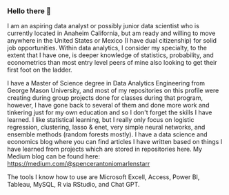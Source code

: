### Hello there 👋
I am an aspiring data analyst or possibly junior data scientist who is currently located in Anaheim California, but am ready and willing to move anywhere in the United States or Mexico (I have dual citizenship) for solid job opportunities. Within data analytics, I consider my specialty, to the extent that I have one, is deeper knowledge of statistics, probability, and econometrics than most entry level peers of mine also looking to get their first foot on the ladder.

I have a Master of Science degree in Data Analytics Engineering from George Mason University, and most of my repositories on this profile were creating during group projects done for classes during that program, however, I have gone back to several of them and done more work and tinkering just for my own education and so I don't forget the skills I have learned. I like statistical learning, but I really only focus on logistic regression, clustering, lasso & enet, very simple neural networks, and ensemble methods (random forests mostly). I have a data science and economics blog where you can find articles I have written based on things I have learned from projects which are stored in repositories here. My Medium blog can be found here: https://medium.com/@spencerantoniomarlenstarr

The tools I know how to use are Microsoft Excell, Access, Power BI, Tableau, MySQL, R via RStudio, and Chat GPT.
<!--
**Spencermstarr/Spencermstarr** is a ✨ _special_ ✨ repository because its `README.md` (this file) appears on your GitHub profile.


